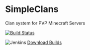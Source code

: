 SimpleClans
==========

Clan system for PVP Minecraft Servers

[![Build Status](https://travis-ci.org/marcelo-mason/SimpleClans.svg)](https://travis-ci.org/marcelo-mason/SimpleClans)

![Jenkins](http://mirror.xmission.com/jenkins/art/jenkins-logo/48x48/logo.png) [Download Builds](http://repo.sacredlabyrinth.net:8080/)